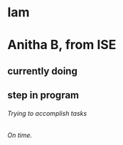# Iam  <h1> Anitha B, from ISE 
## currently doing <h2> step in program
###### Trying to accomplish tasks <h6> On time.
